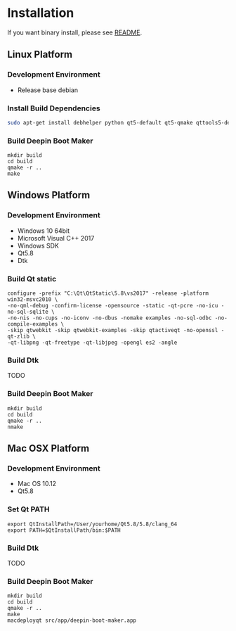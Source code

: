 # Installation

If you want binary install, please see [README](README.md).

## Linux Platform

### Development Environment

- Release base debian

### Install Build Dependencies

```bash
sudo apt-get install debhelper python qt5-default qt5-qmake qttools5-dev-tools libdtkbase-dev libdtkutil-dev libdtkwidget-dev
```

### Build Deepin Boot Maker

```
mkdir build
cd build
qmake -r ..
make
```

## Windows Platform

### Development Environment

- Windows 10 64bit
- Microsoft Visual C++ 2017
- Windows SDK
- Qt5.8
- Dtk

### Build Qt static

```
configure -prefix "C:\Qt\QtStatic\5.8\vs2017" -release -platform win32-msvc2010 \
-no-qml-debug -confirm-license -opensource -static -qt-pcre -no-icu -no-sql-sqlite \
-no-nis -no-cups -no-iconv -no-dbus -nomake examples -no-sql-odbc -no-compile-examples \
-skip qtwebkit -skip qtwebkit-examples -skip qtactiveqt -no-openssl -qt-zlib \
-qt-libpng -qt-freetype -qt-libjpeg -opengl es2 -angle
```

### Build Dtk

TODO

### Build Deepin Boot Maker

```
mkdir build
cd build
qmake -r ..
nmake
```


## Mac OSX Platform

### Development Environment

- Mac OS 10.12
- Qt5.8

### Set Qt PATH

```
export QtInstallPath=/User/yourhome/Qt5.8/5.8/clang_64
export PATH=$QtInstallPath/bin:$PATH
```
### Build Dtk

TODO

### Build Deepin Boot Maker

```
mkdir build
cd build
qmake -r ..
make
macdeployqt src/app/deepin-boot-maker.app
```
